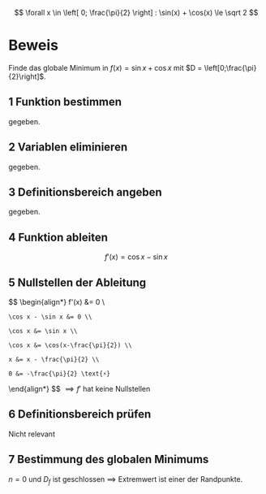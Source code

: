 $$
\forall x \in \left[
	0; \frac{\pi}{2}
\right] : \sin(x) + \cos(x) \le \sqrt 2
$$

# Beweis

Finde das globale Minimum in $f(x) = \sin x + \cos x$  mit $D = \left[0;\frac{\pi}{2}\right]$.

## 1 Funktion bestimmen

gegeben.

## 2 Variablen eliminieren

gegeben.

## 3 Definitionsbereich angeben

gegeben.

## 4 Funktion ableiten

$$
f'(x) = \cos x - \sin x
$$

## 5 Nullstellen der Ableitung

$$
\begin{align*}
	f'(x) &= 0 \\

	\cos x - \sin x &= 0 \\

	\cos x &= \sin x \\

	\cos x &= \cos(x-\frac{\pi}{2}) \\

	x &= x - \frac{\pi}{2} \\

	0 &= -\frac{\pi}{2} \text{⚡}
\end{align*}
$$
$\implies f'$  hat keine Nullstellen

## 6 Definitionsbereich prüfen

Nicht relevant

## 7 Bestimmung des globalen Minimums

$n = 0$ und $D_f$ ist geschlossen $\implies$ Extremwert ist einer der Randpunkte.
